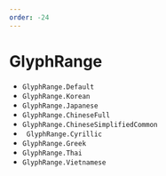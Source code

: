 ```yaml
---
order: -24
---
```


# GlyphRange

* `GlyphRange.Default`
* `GlyphRange.Korean`
* `GlyphRange.Japanese`
* `GlyphRange.ChineseFull`
* `GlyphRange.ChineseSimplifiedCommon`
* ` GlyphRange.Cyrillic`
* `GlyphRange.Greek`
* `GlyphRange.Thai`
* `GlyphRange.Vietnamese`